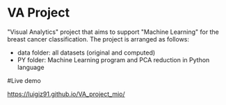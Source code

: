 # VA Project

"Visual Analytics" project that aims to support "Machine Learning" for the breast cancer classification.
The project is arranged as follows:
- data folder: all datasets (original and computed)
- PY folder: Machine Learning program and PCA reduction in Python language

#Live demo

https://luigiz91.github.io/VA_project_mio/
